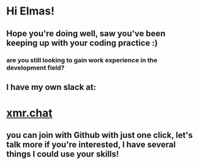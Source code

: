 # Hi Elmas!
## Hope you're doing well, saw you've been keeping up with your coding practice :)
### are you still looking to gain work experience in the development field?
## I have my own slack at:
# [xmr.chat](https://xmr.chat)
## you can join with Github with just one click, let's talk more if you're interested, I have several things I could use your skills!
